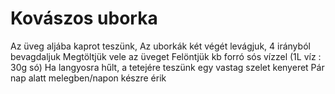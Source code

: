 # Kovászos uborka

Az üveg aljába kaprot teszünk,
Az uborkák két végét levágjuk, 4 irányból bevagdaljuk
Megtöltjük vele az üveget
Felöntjük kb forró sós vízzel (1L víz : 30g só)
Ha langyosra hűlt, a tetejére teszünk egy vastag szelet kenyeret
Pár nap alatt melegben/napon készre érik

